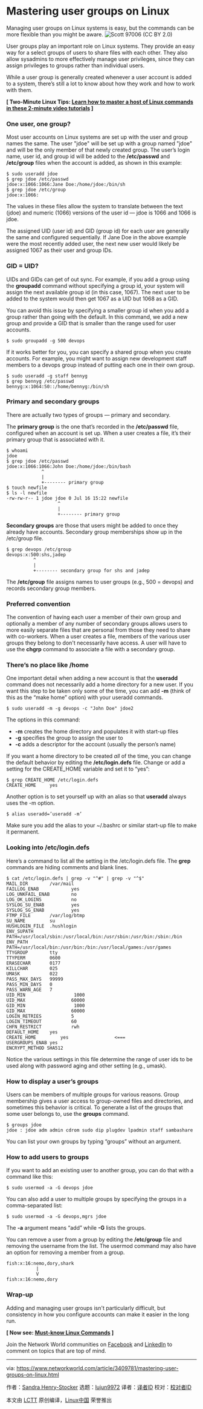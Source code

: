 [#]: collector: (lujun9972)
[#]: translator: ( )
[#]: reviewer: ( )
[#]: publisher: ( )
[#]: url: ( )
[#]: subject: (Mastering user groups on Linux)
[#]: via: (https://www.networkworld.com/article/3409781/mastering-user-groups-on-linux.html)
[#]: author: (Sandra Henry-Stocker https://www.networkworld.com/author/Sandra-Henry_Stocker/)

Mastering user groups on Linux
======
Managing user groups on Linux systems is easy, but the commands can be more flexible than you might be aware.
![Scott 97006 \(CC BY 2.0\)][1]

User groups play an important role on Linux systems. They provide an easy way for a select groups of users to share files with each other. They also allow sysadmins to more effectively manage user privileges, since they can assign privileges to groups rather than individual users.

While a user group is generally created whenever a user account is added to a system, there’s still a lot to know about how they work and how to work with them.

**[ Two-Minute Linux Tips: [Learn how to master a host of Linux commands in these 2-minute video tutorials][2] ]**

### One user, one group?

Most user accounts on Linux systems are set up with the user and group names the same. The user "jdoe" will be set up with a group named "jdoe" and will be the only member of that newly created group. The user’s login name, user id, and group id will be added to the **/etc/passwd** and **/etc/group** files when the account is added, as shown in this example:

```
$ sudo useradd jdoe
$ grep jdoe /etc/passwd
jdoe:x:1066:1066:Jane Doe:/home/jdoe:/bin/sh
$ grep jdoe /etc/group
jdoe:x:1066:
```

The values in these files allow the system to translate between the text (jdoe) and numeric (1066) versions of the user id — jdoe is 1066 and 1066 is jdoe.

The assigned UID (user id) and GID (group id) for each user are generally the same and configured sequentially. If Jane Doe in the above example were the most recently added user, the next new user would likely be assigned 1067 as their user and group IDs.

### GID = UID?

UIDs and GIDs can get of out sync. For example, if you add a group using the **groupadd** command without specifying a group id, your system will assign the next available group id (in this case, 1067). The next user to be added to the system would then get 1067 as a UID but 1068 as a GID.

You can avoid this issue by specifying a smaller group id when you add a group rather than going with the default. In this command, we add a new group and provide a GID that is smaller than the range used for user accounts.

```
$ sudo groupadd -g 500 devops
```

If it works better for you, you can specify a shared group when you create accounts. For example, you might want to assign new development staff members to a devops group instead of putting each one in their own group.

```
$ sudo useradd -g staff bennyg
$ grep bennyg /etc/passwd
bennyg:x:1064:50::/home/bennyg:/bin/sh
```

### Primary and secondary groups

There are actually two types of groups — primary and secondary.

The **primary group** is the one that’s recorded in the **/etc/passwd** file, configured when an account is set up. When a user creates a file, it’s their primary group that is associated with it.

```
$ whoami
jdoe
$ grep jdoe /etc/passwd
jdoe:x:1066:1066:John Doe:/home/jdoe:/bin/bash
             ^
             |
             +-------- primary group
$ touch newfile
$ ls -l newfile
-rw-rw-r-- 1 jdoe jdoe 0 Jul 16 15:22 newfile
                   ^
                   |
                   +-------- primary group
```

**Secondary groups** are those that users might be added to once they already have accounts. Secondary group memberships show up in the /etc/group file.

```
$ grep devops /etc/group
devops:x:500:shs,jadep
          ^
          |
          +-------- secondary group for shs and jadep
```

The **/etc/group** file assigns names to user groups (e.g., 500 = devops) and records secondary group members.

### Preferred convention

The convention of having each user a member of their own group and optionally a member of any number of secondary groups allows users to more easily separate files that are personal from those they need to share with co-workers. When a user creates a file, members of the various user groups they belong to don't necessarily have access. A user will have to use the **chgrp** command to associate a file with a secondary group.

### There’s no place like /home

One important detail when adding a new account is that the **useradd** command does not necessarily add a home directory for a new user. If you want this step to be taken only some of the time, you can add **-m** (think of this as the “make home” option) with your useradd commands.

```
$ sudo useradd -m -g devops -c "John Doe" jdoe2
```

The options in this command:

  * **-m** creates the home directory and populates it with start-up files
  * **-g** specifies the group to assign the user to
  * **-c** adds a descriptor for the account (usually the person’s name)



If you want a home directory to be created _all_ of the time, you can change the default behavior by editing the **/etc/login.defs** file. Change or add a setting for the CREATE_HOME variable and set it to “yes”:

```
$ grep CREATE_HOME /etc/login.defs
CREATE_HOME     yes
```

Another option is to set yourself up with an alias so that **useradd** always uses the -m option.

```
$ alias useradd=’useradd -m’
```

Make sure you add the alias to your ~/.bashrc or similar start-up file to make it permanent.

### Looking into /etc/login.defs

Here’s a command to list all the setting in the /etc/login.defs file. The **grep** commands are hiding comments and blank lines.

```
$ cat /etc/login.defs | grep -v "^#" | grep -v "^$"
MAIL_DIR        /var/mail
FAILLOG_ENAB            yes
LOG_UNKFAIL_ENAB        no
LOG_OK_LOGINS           no
SYSLOG_SU_ENAB          yes
SYSLOG_SG_ENAB          yes
FTMP_FILE       /var/log/btmp
SU_NAME         su
HUSHLOGIN_FILE  .hushlogin
ENV_SUPATH      PATH=/usr/local/sbin:/usr/local/bin:/usr/sbin:/usr/bin:/sbin:/bin
ENV_PATH        PATH=/usr/local/bin:/usr/bin:/bin:/usr/local/games:/usr/games
TTYGROUP        tty
TTYPERM         0600
ERASECHAR       0177
KILLCHAR        025
UMASK           022
PASS_MAX_DAYS   99999
PASS_MIN_DAYS   0
PASS_WARN_AGE   7
UID_MIN                  1000
UID_MAX                 60000
GID_MIN                  1000
GID_MAX                 60000
LOGIN_RETRIES           5
LOGIN_TIMEOUT           60
CHFN_RESTRICT           rwh
DEFAULT_HOME    yes
CREATE_HOME         yes                 <===
USERGROUPS_ENAB yes
ENCRYPT_METHOD SHA512
```

Notice the various settings in this file determine the range of user ids to be used along with password aging and other setting (e.g., umask).

### How to display a user’s groups

Users can be members of multiple groups for various reasons. Group membership gives a user access to group-owned files and directories, and sometimes this behavior is critical. To generate a list of the groups that some user belongs to, use the **groups** command.

```
$ groups jdoe
jdoe : jdoe adm admin cdrom sudo dip plugdev lpadmin staff sambashare
```

You can list your own groups by typing “groups” without an argument.

### How to add users to groups

If you want to add an existing user to another group, you can do that with a command like this:

```
$ sudo usermod -a -G devops jdoe
```

You can also add a user to multiple groups by specifying the groups in a comma-separated list:

```
$ sudo usermod -a -G devops,mgrs jdoe
```

The **-a** argument means “add” while **-G** lists the groups.

You can remove a user from a group by editing the **/etc/group** file and removing the username from the list. The usermod command may also have an option for removing a member from a group.

```
fish:x:16:nemo,dory,shark
           |
           V
fish:x:16:nemo,dory
```

### Wrap-up

Adding and managing user groups isn't particularly difficult, but consistency in how you configure accounts can make it easier in the long run.

**[ Now see: [Must-know Linux Commands][3] ]**

Join the Network World communities on [Facebook][4] and [LinkedIn][5] to comment on topics that are top of mind.

--------------------------------------------------------------------------------

via: https://www.networkworld.com/article/3409781/mastering-user-groups-on-linux.html

作者：[Sandra Henry-Stocker][a]
选题：[lujun9972][b]
译者：[译者ID](https://github.com/译者ID)
校对：[校对者ID](https://github.com/校对者ID)

本文由 [LCTT](https://github.com/LCTT/TranslateProject) 原创编译，[Linux中国](https://linux.cn/) 荣誉推出

[a]: https://www.networkworld.com/author/Sandra-Henry_Stocker/
[b]: https://github.com/lujun9972
[1]: https://images.idgesg.net/images/article/2019/07/carrots-100801917-large.jpg
[2]: https://www.youtube.com/playlist?list=PL7D2RMSmRO9J8OTpjFECi8DJiTQdd4hua
[3]: https://www.networkworld.com/article/3391029/must-know-linux-commands.html
[4]: https://www.facebook.com/NetworkWorld/
[5]: https://www.linkedin.com/company/network-world
